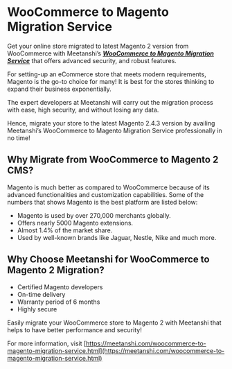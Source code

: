 # WooCommerce to Magento Migration Service

Get your online store migrated to latest Magento 2 version from WooCommerce with Meetanshi’s ***[WooCommerce to Magento Migration Service](https://meetanshi.com/woocommerce-to-magento-migration-service.html)*** that offers advanced security, and robust features.

For setting-up an eCommerce store that meets modern requirements, Magento is the go-to choice for many! It is best for the stores thinking to expand their business exponentially.

The expert developers at Meetanshi will carry out the migration process with ease, high security, and without losing any data.

Hence, migrate your store to the latest Magento 2.4.3 version by availing Meetanshi’s WooCommerce to Magento Migration Service professionally in no time!

## Why Migrate from WooCommerce to Magento 2 CMS?

Magento is much better as compared to WooCommerce because of its advanced functionalities and customization capabilities. Some of the numbers that shows Magento is the best platform are listed below:

* Magento is used by over 270,000 merchants globally.
* Offers nearly 5000 Magento extensions.
* Almost 1.4% of the market share.
* Used by well-known brands like Jaguar, Nestle, Nike and much more.

## Why Choose Meetanshi for WooCommerce to Magento 2 Migration?

* Certified Magento developers
* On-time delivery
* Warranty period of 6 months
* Highly secure

Easily migrate your WooCommerce store to Magento 2 with Meetanshi that helps to have better performance and security!

For more information, visit [https://meetanshi.com/woocommerce-to-magento-migration-service.html](https://meetanshi.com/woocommerce-to-magento-migration-service.html)




